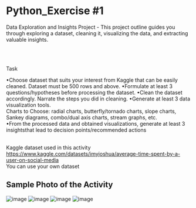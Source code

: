 # Python_Exercise #1
Data Exploration and Insights Project - 
This project outline guides you through exploring a dataset, cleaning it, visualizing the data, and extracting valuable insights.

</br></br>

Task</br>

•Choose dataset that suits your interest from Kaggle that can be easily cleaned.
Dataset must be 500 rows and above.
•Formulate at least 3 questions/hypotheses before processing the dataset.
•Clean the dataset accordingly. Narrate the steps you did in cleaning.
•Generate at least 3 data visualization tools.
</br>
Charts to Choose: radial charts, butterfly/tornado charts, slope charts, Sankey
diagrams, combo/dual axis charts, stream graphs, etc.
</br>
•From the processed data and obtained visualizations, generate at least 3 insightsthat lead to decision points/recommended actions


</br>Kaggle dataset used in this activity https://www.kaggle.com/datasets/imyjoshua/average-time-spent-by-a-user-on-social-media</br> 
You can use your own dataset



## Sample Photo of the Activity


![image](https://github.com/Jc-Dalton/Python_Data-Viz/assets/143266966/ec71477b-f045-4d24-8c4f-1e1cc6d8c511)
![image](https://github.com/Jc-Dalton/Python_Data-Viz/assets/143266966/4db23121-7880-44ab-bb8f-6c9c698b73b3)
![image](https://github.com/Jc-Dalton/Python_Data-Viz/assets/143266966/b355f535-6465-4493-aaa9-ae2286804b0c)
![image](https://github.com/Jc-Dalton/Python_Data-Viz/assets/143266966/f94c38de-ef3a-49c4-a8d4-3256457e6786)






